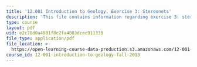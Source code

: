 ```yaml
---
title: '12.001 Introduction to Geology, Exercise 3: Stereonets'
description: 'This file contains information regarding exercise 3: stereonets.'
type: course
layout: pdf
uid: e2c78d0a4801f8e2fa4083dcec911330
file_type: application/pdf
file_location: >-
  https://open-learning-course-data-production.s3.amazonaws.com/12-001-introduction-to-geology-fall-2013/e2c78d0a4801f8e2fa4083dcec911330_MIT12_001F13_Ex3_Stereonet.pdf
course_id: 12-001-introduction-to-geology-fall-2013
---
```

